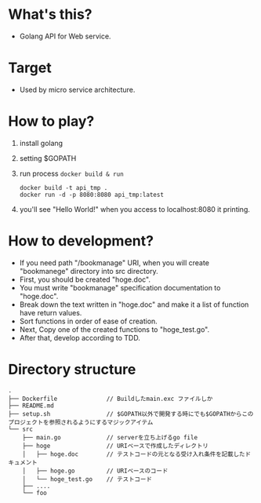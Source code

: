 # What's this?
- Golang API for Web service.

# Target
- Used by micro service architecture.

# How to play?
1. install golang
1. setting $GOPATH
1. run process `docker build & run`
	```
	docker build -t api_tmp .
	docker run -d -p 8080:8080 api_tmp:latest
	```

1. you'll see "Hello World!" when you access to localhost:8080 it printing.

# How to development?

- If you need path "/bookmanage" URI, when you will create "bookmanege" directory into src directory.
- First, you should be created "hoge.doc".
- You must write "bookmanage" specification documentation to "hoge.doc".
- Break down the text written in "hoge.doc" and make it a list of function have return values.
- Sort functions in order of ease of creation.
- Next, Copy one of the created functions to "hoge_test.go".
- After that, develop according to TDD.

# Directory structure

```
.
├── Dockerfile				// Buildしたmain.exc ファイルしか
├── README.md
├── setup.sh				// $GOPATH以外で開発する時にでも$GOPATHからこのプロジェクトを参照されるようにするマジックアイテム
└── src
    ├── main.go				// serverを立ち上げるgo file
    ├── hoge				// URIベースで作成したディレクトリ
    │   ├── hoge.doc		// テストコードの元となる受け入れ条件を記載したドキュメント
    │   ├── hoge.go			// URIベースのコード
    │   └── hoge_test.go	// テストコード
    ├── ....
    └── foo
```
